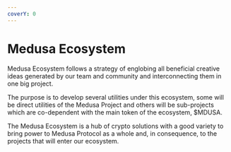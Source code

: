 ```yaml
---
coverY: 0
---
```


# Medusa Ecosystem



Medusa Ecosystem follows a strategy of englobing all beneficial creative ideas generated by our team and community and interconnecting them in one big project.

The purpose is to develop several utilities under this ecosystem, some will be direct utilities of the Medusa Project and others will be sub-projects which are co-dependent with the main token of the ecosystem, $MDUSA.

The Medusa Ecosystem is a hub of crypto solutions with a good variety to bring power to Medusa Protocol as a whole and, in consequence, to the projects that will enter our ecosystem.
